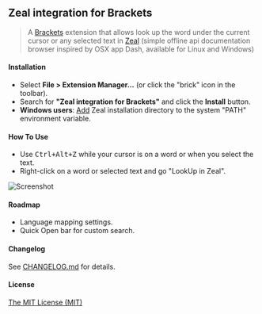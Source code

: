 ## Zeal integration for Brackets

> A [Brackets](https://github.com/adobe/brackets) extension that allows look up the word under the current cursor or any selected text in [Zeal](http://zealdocs.org/) (simple offline api documentation browser inspired by OSX app Dash, available for Linux and Windows)

#### Installation

* Select **File > Extension Manager...** (or click the "brick" icon in the toolbar).
* Search for **"Zeal integration for Brackets"** and click the **Install** button.
* **Windows users**: [Add](https://www.google.com/search?q=How+to+set+the+path+and+environment+variables+in+Windows) Zeal installation directory to the system "PATH" environment variable.

#### How To Use
- Use <kbd>Ctrl+Alt+Z</kbd> while your cursor is on a word or when you select the text.
- Right-click on a word or selected text and go "LookUp in Zeal".

![Screenshot](https://camo.githubusercontent.com/a7cbe62ba3a42033ce8ae63bec912bc65e439ddd/68747470733a2f2f70702e766b2e6d652f633631383532362f763631383532363637382f31383734392f5843755946634e375867672e6a7067)

#### Roadmap
- Language mapping settings.
- Quick Open bar for custom search.

#### Changelog
See [CHANGELOG.md](CHANGELOG.md) for details.

#### License
[The MIT License (MIT)](LICENSE)
